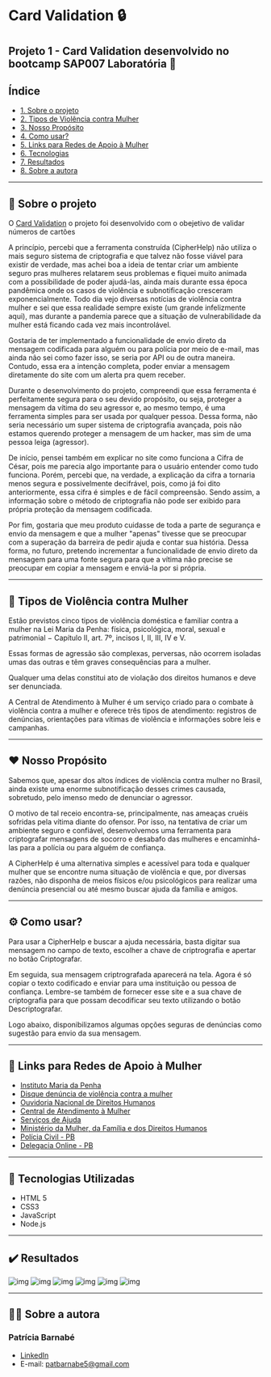 # Card Validation :lock:

## Projeto 1 - Card Validation desenvolvido no bootcamp SAP007 Laboratória :yellow_heart:

## Índice

* [1. Sobre o projeto](#dart-sobre-o-projeto)
* [2. Tipos de Violência contra Mulher](#woman-tipos-de-violência-contra-mulher)
* [3. Nosso Propósito](#heart-nosso-propósito)
* [4. Como usar?](#gear-como-usar)
* [5. Links para Redes de Apoio à Mulher](#link-links-para-redes-de-apoio-à-mulher)
* [6. Tecnologias](#robot-tecnologias)
* [7. Resultados](#%EF%B8%8F-resultados)
* [8. Sobre a autora](#woman_technologist-sobre-a-autora)

---
## :dart: Sobre o projeto 

O [Card Validation](https://github.com/leticiaantunesjpeg/SAP007-card-validation/) o projeto foi desenvolvido com o obejetivo de validar números de cartões

A princípio, percebi que a ferramenta construída (CipherHelp) não utiliza o mais seguro sistema de criptografia e que talvez não fosse viável para existir de verdade,  mas achei boa a ideia de tentar criar um ambiente seguro pras mulheres relatarem seus problemas e fiquei muito animada com a possibilidade de poder ajudá-las, ainda mais durante essa época pandêmica onde os casos de violência e subnotificação cresceram exponencialmente. Todo dia vejo diversas notícias de violência contra mulher e sei que essa realidade sempre existe (um grande infelizmente aqui), mas durante a pandemia parece que a situação de vulnerabilidade da mulher está ficando cada vez mais incontrolável.

Gostaria de ter implementado a funcionalidade de envio direto da mensagem codificada para alguém ou para polícia por meio de e-mail, mas ainda não sei como fazer isso, se seria por API ou de outra maneira.  Contudo, essa era a intenção completa, poder enviar a mensagem diretamente do site com um alerta pra quem receber.

Durante o desenvolvimento do projeto, compreendi que essa ferramenta é perfeitamente segura para o seu devido propósito, ou seja, proteger a mensagem da vítima do seu agressor e, ao mesmo tempo, é uma ferramenta simples para ser usada por qualquer pessoa. Dessa forma, não seria necessário um super sistema de criptografia avançada, pois não estamos querendo proteger a mensagem de um hacker, mas sim de uma pessoa leiga (agressor).

De início, pensei também em explicar no site como funciona a Cifra de César, pois me parecia algo importante para o usuário entender como tudo funciona. Porém, percebi que, na verdade, a explicação da cifra a tornaria menos segura e possivelmente decifrável, pois, como já foi dito anteriormente, essa cifra é simples e de fácil compreensão. Sendo assim, a informação sobre o método de criptografia não pode ser exibido para própria proteção da mensagem codificada.

Por fim, gostaria que meu produto cuidasse de toda a parte de segurança e envio da mensagem e que a mulher "apenas" tivesse que se preocupar com a superação da barreira de pedir ajuda e contar sua história. Dessa forma, no futuro, pretendo incrementar a funcionalidade de envio direto da mensagem para uma fonte segura para que a vítima não precise se preocupar em copiar a mensagem e enviá-la por si própria.

---
## :woman: Tipos de Violência contra Mulher
Estão previstos cinco tipos de violência doméstica e familiar contra a mulher na Lei Maria da Penha: física, psicológica, moral, sexual e patrimonial − Capítulo II, art. 7º, incisos I, II, III, IV e V.

Essas formas de agressão são complexas, perversas, não ocorrem isoladas umas das outras e têm graves consequências para a mulher.

Qualquer uma delas constitui ato de violação dos direitos humanos e deve ser denunciada.

A Central de Atendimento à Mulher é um serviço criado para o combate à violência contra a mulher e oferece três tipos de atendimento: registros de denúncias, orientações para vítimas de violência e informações sobre leis e campanhas.

---
## :heart: Nosso Propósito
Sabemos que, apesar dos altos índices de violência contra mulher no Brasil, ainda existe uma enorme subnotificação desses crimes causada, sobretudo, pelo imenso medo de denunciar o agressor.

O motivo de tal receio encontra-se, principalmente, nas ameaças cruéis sofridas pela vítima diante do ofensor. Por isso, na tentativa de criar um ambiente seguro e confiável, desenvolvemos uma ferramenta para criptografar mensagens de socorro e desabafo das mulheres e encaminhá-las para a polícia ou para alguém de confiança.

A CipherHelp é uma alternativa simples e acessível para toda e qualquer mulher que se encontre numa situação de violência e que, por diversas razões, não disponha de meios físicos e/ou psicológicos para realizar uma denúncia presencial ou até mesmo buscar ajuda da família e amigos.

---
## :gear: Como usar?
Para usar a CipherHelp e buscar a ajuda necessária, basta digitar sua mensagem no campo de texto, escolher a chave de criptrografia e apertar no botão Criptografar.

Em seguida, sua mensagem criptrografada aparecerá na tela. Agora é só copiar o texto codificado e enviar para uma instituição ou pessoa de confiança. Lembre-se também de fornecer esse site e a sua chave de criptografia para que possam decodificar seu texto utilizando o botão Descriptografar.

Logo abaixo, disponibilizamos algumas opções seguras de denúncias como sugestão para envio da sua mensagem.

---
## :link: Links para Redes de Apoio à Mulher
* [Instituto Maria da Penha](https://www.institutomariadapenha.org.br/)
* [Disque denúncia de violência contra a mulher](https://www.gov.br/pt-br/servicos/denunciar-e-buscar-ajuda-a-vitimas-de-violencia-contra-mulheres)
* [Ouvidoria Nacional de Direitos Humanos](https://www.gov.br/mdh/pt-br/ondh/)
* [Central de Atendimento à Mulher](https://mdh.metasix.solutions/portal/servicos/informacao?t=50&servico=234)
* [Serviços de Ajuda](https://www.gov.br/mdh/pt-br/ondh/servicos/grupo-vulneravel)
* [Ministério da Mulher, da Família e dos Direitos Humanos](https://www.gov.br/mdh/pt-br)
* [Polícia Civil - PB](https://www.policiacivil.pb.gov.br/noticias/denuncie-qualquer-violencia-contra-a-mulher-1)
* [Delegacia Online - PB](http://www.delegaciaonline.pb.gov.br/pages/index.xhtml)

---
## :robot: Tecnologias Utilizadas

- HTML 5
- CSS3
- JavaScript
- Node.js

---
## ✔️ Resultados

![img](./src/img/tela1.png)
![img](./src/img/tela2.png)
![img](./src/img/tela3.png)
![img](./src/img/tela4.png)
![img](./src/img/tela5.png)
![img](./src/img/tela6.png)

---
## :woman_technologist: Sobre a autora
### Patrícia Barnabé

- [LinkedIn](https://www.linkedin.com/in/patriciabarnabe)
- E-mail: patbarnabe5@gmail.com